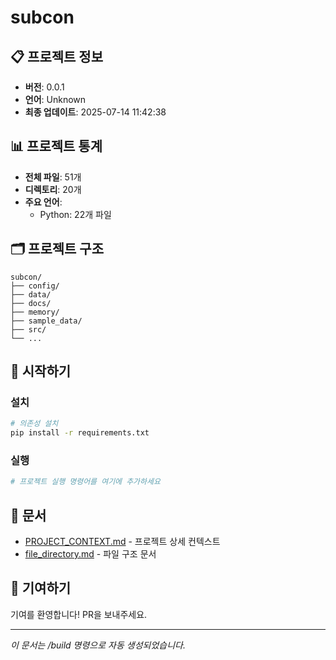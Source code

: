 # subcon



## 📋 프로젝트 정보

- **버전**: 0.0.1
- **언어**: Unknown
- **최종 업데이트**: 2025-07-14 11:42:38

## 📊 프로젝트 통계

- **전체 파일**: 51개
- **디렉토리**: 20개
- **주요 언어**:
  - Python: 22개 파일

## 🗂️ 프로젝트 구조

```
subcon/
├── config/
├── data/
├── docs/
├── memory/
├── sample_data/
├── src/
└── ...
```

## 🚀 시작하기

### 설치

```bash
# 의존성 설치
pip install -r requirements.txt
```

### 실행

```bash
# 프로젝트 실행 명령어를 여기에 추가하세요
```

## 📖 문서

- [PROJECT_CONTEXT.md](./PROJECT_CONTEXT.md) - 프로젝트 상세 컨텍스트
- [file_directory.md](./file_directory.md) - 파일 구조 문서

## 🤝 기여하기

기여를 환영합니다! PR을 보내주세요.

---
*이 문서는 /build 명령으로 자동 생성되었습니다.*
